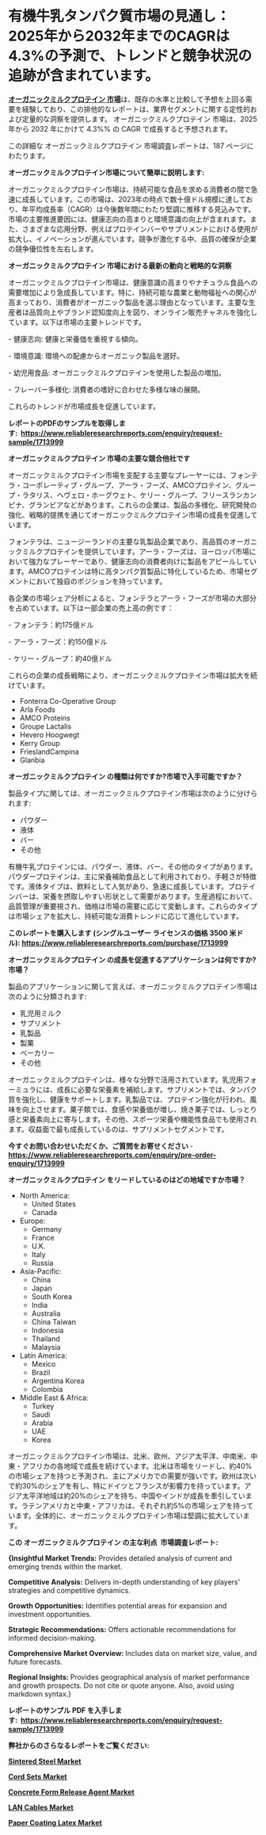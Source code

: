 <p><h1>有機牛乳タンパク質市場の見通し：2025年から2032年までのCAGRは4.3%の予測で、トレンドと競争状況の追跡が含まれています。</h1></p><p data-sourcepos="1:1-1:157"><strong><a href="https://www.reliableresearchreports.com/organic-milk-protein-r1713999?utm_campaign=107&utm_medium=36&utm_source=Github&utm_content=ia&utm_term=02042025&utm_id=organic-milk-protein">オーガニックミルクプロテイン 市場</a></strong>は、既存の水準と比較して予想を上回る需要を経験しており、この排他的なレポートは、業界セグメントに関する定性的および定量的な洞察を提供します。 オーガニックミルクプロテイン 市場は、2025 年から 2032 年にかけて 4.3%% の CAGR で成長すると予想されます。</p>
<p data-sourcepos="3:1-3:50">この詳細な オーガニックミルクプロテイン 市場調査レポートは、187 ページにわたります。</p>
<p><strong>オーガニックミルクプロテイン市場について簡単に説明します:</strong></p>
<p><p>オーガニックミルクプロテイン市場は、持続可能な食品を求める消費者の間で急速に成長しています。この市場は、2023年の時点で数十億ドル規模に達しており、年平均成長率（CAGR）は今後数年間にわたり堅調に推移する見込みです。市場の主要推進要因には、健康志向の高まりと環境意識の向上が含まれます。また、さまざまな応用分野、例えばプロテインバーやサプリメントにおける使用が拡大し、イノベーションが進んでいます。競争が激化する中、品質の確保が企業の競争優位性を左右します。</p></p>
<p><strong>オーガニックミルクプロテイン 市場における最新の動向と戦略的な洞察</strong></p>
<p><p>オーガニックミルクプロテイン市場は、健康意識の高まりやナチュラル食品への需要増加により急成長しています。特に、持続可能な農業と動物福祉への関心が高まっており、消費者がオーガニック製品を選ぶ理由となっています。主要な生産者は品質向上やブランド認知度向上を図り、オンライン販売チャネルを強化しています。以下は市場の主要トレンドです。</p><p>- 健康志向: 健康と栄養価を重視する傾向。</p><p>- 環境意識: 環境への配慮からオーガニック製品を選好。</p><p>- 幼児用食品: オーガニックミルクプロテインを使用した製品の増加。</p><p>- フレーバー多様化: 消費者の嗜好に合わせた多様な味の展開。</p><p>これらのトレンドが市場成長を促進しています。</p></p>
<p><strong>レポートのPDFのサンプルを取得します</strong><strong>:&nbsp;&nbsp;<a href="https://www.reliableresearchreports.com/enquiry/request-sample/1713999?utm_campaign=107&utm_medium=36&utm_source=Github&utm_content=ia&utm_term=02042025&utm_id=organic-milk-protein">https://www.reliableresearchreports.com/enquiry/request-sample/1713999</a></strong></p>
<p><strong>オーガニックミルクプロテイン 市場の主要な競合他社です</strong></p>
<p><p>オーガニックミルクプロテイン市場を支配する主要なプレーヤーには、フォンテラ・コーポレーティブ・グループ、アーラ・フーズ、AMCOプロテイン、グループ・ラタリス、ヘヴェロ・ホーグウェト、ケリー・グループ、フリースランカンピナ、グランビアなどがあります。これらの企業は、製品の多様化、研究開発の強化、戦略的提携を通じてオーガニックミルクプロテイン市場の成長を促進しています。</p><p>フォンテラは、ニュージーランドの主要な乳製品企業であり、高品質のオーガニックミルクプロテインを提供しています。アーラ・フーズは、ヨーロッパ市場において強力なプレーヤーであり、健康志向の消費者向けに製品をアピールしています。AMCOプロテインは特に高タンパク質製品に特化しているため、市場セグメントにおいて独自のポジションを持っています。</p><p>各企業の市場シェア分析によると、フォンテラとアーラ・フーズが市場の大部分を占めています。以下は一部企業の売上高の例です：</p><p>- フォンテラ：約175億ドル</p><p>- アーラ・フーズ：約150億ドル</p><p>- ケリー・グループ：約40億ドル</p><p>これらの企業の成長戦略により、オーガニックミルクプロテイン市場は拡大を続けています。</p></p>
<p><ul><li>Fonterra Co-Operative Group</li><li>Arla Foods</li><li>AMCO Proteins</li><li>Groupe Lactalis</li><li>Hevero Hoogwegt</li><li>Kerry Group</li><li>FrieslandCampina</li><li>Glanbia</li></ul></p>
<p><strong>オーガニックミルクプロテイン の種類は何ですか?市場で入手可能ですか？</strong></p>
<p>製品タイプに関しては、オーガニックミルクプロテイン市場は次のように分けられます:</p>
<p><ul><li>パウダー</li><li>液体</li><li>バー</li><li>その他</li></ul></p>
<p><p>有機牛乳プロテインには、パウダー、液体、バー、その他のタイプがあります。パウダープロテインは、主に栄養補助食品として利用されており、手軽さが特徴です。液体タイプは、飲料として人気があり、急速に成長しています。プロテインバーは、栄養を摂取しやすい形状として需要があります。生産過程において、品質管理が重要視され、価格は市場の需要に応じて変動します。これらのタイプは市場シェアを拡大し、持続可能な消費トレンドに応じて進化しています。</p></p>
<p><strong>このレポートを購入します (シングルユーザー ライセンスの価格 3500 米ドル):&nbsp;<a href="https://www.reliableresearchreports.com/purchase/1713999?utm_campaign=107&utm_medium=36&utm_source=Github&utm_content=ia&utm_term=02042025&utm_id=organic-milk-protein">https://www.reliableresearchreports.com/purchase/1713999</a></strong></p>
<p><strong>オーガニックミルクプロテイン の成長を促進するアプリケーションは何ですか?市場？</strong></p>
<p>製品のアプリケーションに関して言えば、オーガニックミルクプロテイン市場は次のように分類されます:</p>
<p><ul><li>乳児用ミルク</li><li>サプリメント</li><li>乳製品</li><li>製菓</li><li>ベーカリー</li><li>その他</li></ul></p>
<p><p>オーガニックミルクプロテインは、様々な分野で活用されています。乳児用フォーミュラには、成長に必要な栄養素を補給します。サプリメントでは、タンパク質を強化し、健康をサポートします。乳製品では、プロテイン強化が行われ、風味を向上させます。菓子類では、食感や栄養価が増し、焼き菓子では、しっとり感と栄養素向上に寄与します。その他、スポーツ栄養や機能性食品でも使用されます。収益面で最も成長しているのは、サプリメントセグメントです。</p></p>
<p><strong>今すぐお問い合わせいただくか、ご質問をお寄せください</strong><strong>&nbsp;</strong>-<strong><a href="https://www.reliableresearchreports.com/enquiry/pre-order-enquiry/1713999?utm_campaign=107&utm_medium=36&utm_source=Github&utm_content=ia&utm_term=02042025&utm_id=organic-milk-protein">https://www.reliableresearchreports.com/enquiry/pre-order-enquiry/1713999</a></strong></p>
<p><strong>オーガニックミルクプロテイン をリードしているのはどの地域ですか市場？</strong></p>
<p><ul>
    <li>
        North America:
        <ul>
            <li>United States</li>
            <li>Canada</li>
        </ul>
    </li>
    <li>
        Europe:
        <ul>
            <li>Germany</li>
            <li>France</li>
            <li>U.K.</li>
            <li>Italy</li>
            <li>Russia</li>
        </ul>
    </li>
    <li>
        Asia-Pacific:
        <ul>
            <li>China</li>
            <li>Japan</li>
            <li>South Korea</li>
            <li>India</li>
            <li>Australia</li>
            <li>China Taiwan</li>
            <li>Indonesia</li>
            <li>Thailand</li>
            <li>Malaysia</li>
        </ul>
    </li>
    <li>
        Latin America:
        <ul>
            <li>Mexico</li>
            <li>Brazil</li>
            <li>Argentina Korea</li>
            <li>Colombia</li>
        </ul>
    </li>
    <li>
        Middle East & Africa:
        <ul>
            <li>Turkey</li>
            <li>Saudi</li>
            <li>Arabia</li>
            <li>UAE</li>
            <li>Korea</li>
        </ul>
    </li>
    </ul></p>
<p><p>オーガニックミルクプロテイン市場は、北米、欧州、アジア太平洋、中南米、中東・アフリカの各地域で成長を続けています。北米は市場をリードし、約40%の市場シェアを持つと予測され、主にアメリカでの需要が強いです。欧州は次いで約30%のシェアを有し、特にドイツとフランスが影響力を持っています。アジア太平洋地域は約20%のシェアを持ち、中国やインドが成長を牽引しています。ラテンアメリカと中東・アフリカは、それぞれ約5%の市場シェアを持っています。全体的に、オーガニックミルクプロテイン市場は堅調に拡大しています。</p></p>
<p><strong>この オーガニックミルクプロテイン の主な利点&nbsp; 市場調査レポート:</strong></p>
<p><strong>{Insightful Market Trends:</strong> Provides detailed analysis of current and emerging trends within the market.</p>
<p><strong>Competitive Analysis:</strong> Delivers in-depth understanding of key players' strategies and competitive dynamics.</p>
<p><strong>Growth Opportunities:</strong> Identifies potential areas for expansion and investment opportunities.</p>
<p><strong>Strategic Recommendations:</strong> Offers actionable recommendations for informed decision-making.</p>
<p><strong>Comprehensive Market Overview: </strong>Includes data on market size, value, and future forecasts.</p>
<p><strong>Regional Insights: </strong>Provides geographical analysis of market performance and growth prospects. Do not cite or quote anyone. Also, avoid using markdown syntax.}</p>
<p><strong>レポートのサンプル PDF を入手します:&nbsp;</strong><strong>&nbsp;<a href="https://www.reliableresearchreports.com/enquiry/request-sample/1713999?utm_campaign=107&utm_medium=36&utm_source=Github&utm_content=ia&utm_term=02042025&utm_id=organic-milk-protein">https://www.reliableresearchreports.com/enquiry/request-sample/1713999</a></strong></p>
<p></p>
<p></p>
<p></p>
<p></p>
<p><strong>弊社からのさらなるレポートをご覧ください:</strong></p>
<p><strong><p><a href="https://github.com/panciujoslin3/Market-Research-Report-List-1/blob/main/sintered-steel-market.md?utm_campaign=107&utm_medium=36&utm_source=Github&utm_content=ia&utm_term=02042025&utm_id=organic-milk-protein">Sintered Steel Market</a></p><p><a href="https://github.com/decockogbaro25/Market-Research-Report-List-1/blob/main/cord-sets-market.md?utm_campaign=107&utm_medium=36&utm_source=Github&utm_content=ia&utm_term=02042025&utm_id=organic-milk-protein">Cord Sets Market</a></p><p><a href="https://github.com/ghaligopezf5/Market-Research-Report-List-1/blob/main/concrete-form-release-agent-market.md?utm_campaign=107&utm_medium=36&utm_source=Github&utm_content=ia&utm_term=02042025&utm_id=organic-milk-protein">Concrete Form Release Agent Market</a></p><p><a href="https://github.com/latzerelfigo48/Market-Research-Report-List-1/blob/main/lan-cables-market.md?utm_campaign=107&utm_medium=36&utm_source=Github&utm_content=ia&utm_term=02042025&utm_id=organic-milk-protein">LAN Cables Market</a></p><p><a href="https://github.com/drielvinki/Market-Research-Report-List-1/blob/main/paper-coating-latex-market.md?utm_campaign=107&utm_medium=36&utm_source=Github&utm_content=ia&utm_term=02042025&utm_id=organic-milk-protein">Paper Coating Latex Market</a></p></strong></p>